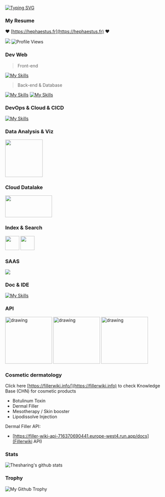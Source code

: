 [![Typing SVG](https://readme-typing-svg.herokuapp.com?font=Edu+QLD+Beginner&weight=500&size=30&pause=1000&color=F7EF8F&background=478CFFDA&center=true&vCenter=true&width=500&lines=Hello%2C+I'm+Zeliang+YAO;Dev+Python+%2F+Devops+%2F+Cloud)](https://git.io/typing-svg)


### My Resume
❤️  [https://hephaestus.fr](https://hephaestus.fr) ❤️


![](https://img.shields.io/badge/python-3.10-orange?style=flat&logo=python&logoColor=orange) ![Profile Views](https://komarev.com/ghpvc/?username=thesharing)

### Dev Web
> Front-end

[![My Skills](https://skillicons.dev/icons?i=js,html,css,react,materialui,bootstrap,jquery&theme=light)](https://skillicons.dev)

> Back-end & Database

[![My Skills](https://skillicons.dev/icons?i=python,linux&theme=light)](https://skillicons.dev) [![My Skills](https://skillicons.dev/icons?i=django,mysql,sqlite,redis&theme=light)](https://skillicons.dev)

### DevOps & Cloud & CICD

[![My Skills](https://skillicons.dev/icons?i=kubernetes,azure,docker,aws,git,gitlab,heroku,grafana&theme=light)](https://skillicons.dev)


### Data Analysis & Viz

<img src="https://i0.wp.com/www.dataunlock.com.au/wp-content/uploads/2021/08/image.png?resize=444%2C183&ssl=1" width="120"/>  

### Cloud Datalake

<img src="https://www.vectorlogo.zone/logos/dremio/dremio-ar21.svg"  width="150" height='70'/> 

### Index & Search

<img src="https://www.vectorlogo.zone/logos/algolia/algolia-icon.svg"  width="45" height="45"/> <img src="https://www.vectorlogo.zone/logos/elastic/elastic-icon.svg"  width="45" height="45"/> 

### SAAS

<img src="https://www.vectorlogo.zone/logos/salesforce/salesforce-ar21.svg"/> 

### Doc & IDE

[![My Skills](https://skillicons.dev/icons?i=md,vscode,atom,bash&theme=light)](https://skillicons.dev) 

### API

<img src="https://pandwarf.com/wp/wp-content/uploads/2021/11/swagger-banner.png" alt="drawing" width="150"/> <img src="https://www.django-rest-framework.org/img/logo.png" alt="drawing" width="150"/> <img src="https://fastapi.tiangolo.com/img/logo-margin/logo-teal.png" alt="drawing" width="150"/>

### Cosmetic dermatology 

Click here [https://fillerwiki.info/](https://fillerwiki.info) to check Knowledge Base (CHN) for cosmetic products
- Botulinum Toxin
- Dermal Filler
- Mesotherapy / Skin booster
- Lipodissolve Injection

Dermal Filler API:

- [https://filler-wiki-api-716370690441.europe-west4.run.app/docs](Fillerwiki API)

### Stats

![Thesharing's github stats](https://github-readme-stats.vercel.app/api?username=yaozeliang&count_private=true&show_icons=true&include_all_commits=true&hide_rank=true&line_height=28&hide_border=true&hide_title=true)

### Trophy

![My Github Trophy](https://github-profile-trophy.vercel.app/?username=yaozeliang&theme=flat&no-bg=true&no-frame=true&column=7)

